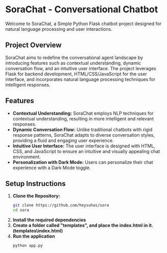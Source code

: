 # SoraChat - Conversational Chatbot

Welcome to SoraChat, a Simple Python Flask chatbot project designed for natural language processing and user interactions.

## Project Overview

SoraChat aims to redefine the conversational agent landscape by introducing features such as contextual understanding, dynamic conversation flow, and an intuitive user interface. The project leverages Flask for backend development, HTML/CSS/JavaScript for the user interface, and incorporates natural language processing techniques for intelligent responses.

## Features

- **Contextual Understanding:** SoraChat employs NLP techniques for contextual understanding, resulting in more intelligent and relevant responses.
- **Dynamic Conversation Flow:** Unlike traditional chatbots with rigid response patterns, SoraChat adapts to diverse conversation styles, providing a fluid and engaging user experience.
- **Intuitive User Interface:** The user interface is designed with HTML, CSS, and JavaScript to ensure an intuitive and visually appealing chat environment.
- **Personalization with Dark Mode:** Users can personalize their chat experience with a Dark Mode toggle.

## Setup Instructions

1. **Clone the Repository:**
   ```bash
   git clone https://github.com/heysuhas/sora
   cd sora
2. **Install the required dependencies**
3. **Create a folder called "templates", and place the index.html in it. (templates\index.html)**
4. **Run the application**
   ```python
   python app.py
